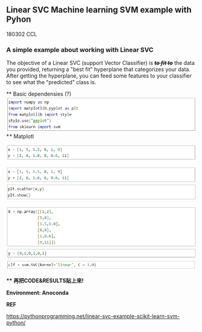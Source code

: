 

## Linear SVC Machine learning SVM example with Pyhon

180302 CCL

### A simple example about working with Linear SVC

The objective of a Linear SVC \(support Vector Classifier\) is ~~_**to fit to**_~~ the data you provided, returning a "best fit" hyperplane that categorizes your data. After getting the hyperplane, you can feed some features to your classifier to see what the "predicted" class is.

\*\* Basic dependensies \(?\)![](/assets/SVM_CODE_01.png)\* \* Matplotl

![](/assets/SVM_CODE_02.png)

![](/assets/SVM_CODE_02.png)![](/assets/SVM_CODE_03.png)

![](/assets/SVM_CODE_04.png)![](/assets/SVM_CODE_05.png)![](/assets/SVM_CODE_06.png)







**\*\* 再把CODE&RESULTS貼上來!**

**Environment: Anoconda**

**REF**

https://pythonprogramming.net/linear-svc-example-scikit-learn-svm-python/



